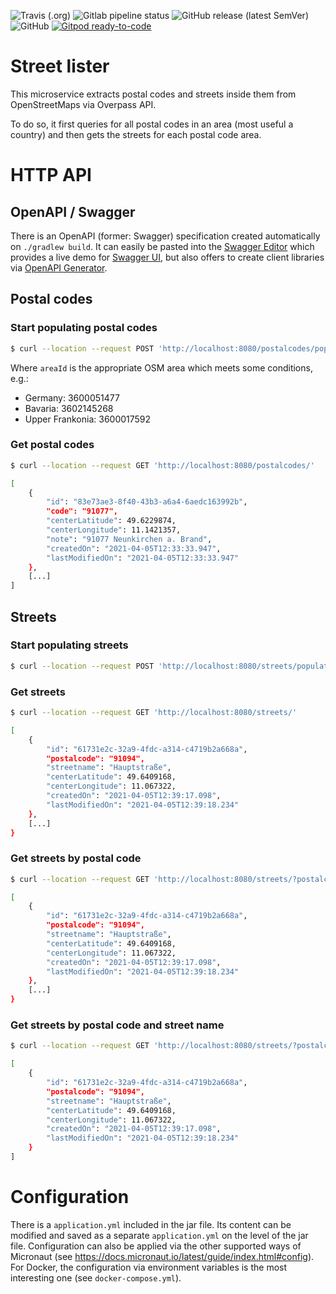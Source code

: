 <!--- some badges to display on the GitHub page -->

![Travis (.org)](https://img.shields.io/travis/debuglevel/street-lister?label=Travis%20build)
![Gitlab pipeline status](https://img.shields.io/gitlab/pipeline/debuglevel/street-lister?label=GitLab%20build)
![GitHub release (latest SemVer)](https://img.shields.io/github/v/release/debuglevel/street-lister?sort=semver)
![GitHub](https://img.shields.io/github/license/debuglevel/street-lister)
[![Gitpod ready-to-code](https://img.shields.io/badge/Gitpod-ready--to--code-blue?logo=gitpod)](https://gitpod.io/#https://github.com/debuglevel/street-lister)

# Street lister

This microservice extracts postal codes and streets inside them from OpenStreetMaps via Overpass API.

To do so, it first queries for all postal codes in an area (most useful a country) and then gets the streets for each
postal code area.

# HTTP API

## OpenAPI / Swagger

There is an OpenAPI (former: Swagger) specification created automatically on `./gradlew build`. It can easily be pasted
into the [Swagger Editor](https://editor.swagger.io) which provides a live demo
for [Swagger UI](https://swagger.io/tools/swagger-ui/), but also offers to create client libraries
via [OpenAPI Generator](https://openapi-generator.tech).

## Postal codes

### Start populating postal codes

```bash
$ curl --location --request POST 'http://localhost:8080/postalcodes/populate?areaId=3600051477'
```

Where `areaId` is the appropriate OSM area which meets some conditions, e.g.:

* Germany: 3600051477
* Bavaria: 3602145268
* Upper Frankonia: 3600017592

### Get postal codes

```bash
$ curl --location --request GET 'http://localhost:8080/postalcodes/'

[
    {
        "id": "83e73ae3-8f40-43b3-a6a4-6aedc163992b",
        "code": "91077",
        "centerLatitude": 49.6229874,
        "centerLongitude": 11.1421357,
        "note": "91077 Neunkirchen a. Brand",
        "createdOn": "2021-04-05T12:33:33.947",
        "lastModifiedOn": "2021-04-05T12:33:33.947"
    },
    [...]
]
```

## Streets

### Start populating streets

```bash
$ curl --location --request POST 'http://localhost:8080/streets/populate?areaId=3600051477'
```

### Get streets

```bash
$ curl --location --request GET 'http://localhost:8080/streets/'

[
    {
        "id": "61731e2c-32a9-4fdc-a314-c4719b2a668a",
        "postalcode": "91094",
        "streetname": "Hauptstraße",
        "centerLatitude": 49.6409168,
        "centerLongitude": 11.067322,
        "createdOn": "2021-04-05T12:39:17.098",
        "lastModifiedOn": "2021-04-05T12:39:18.234"
    },
    [...]
}
```

### Get streets by postal code

```bash
$ curl --location --request GET 'http://localhost:8080/streets/?postalcode=91094'

[
    {
        "id": "61731e2c-32a9-4fdc-a314-c4719b2a668a",
        "postalcode": "91094",
        "streetname": "Hauptstraße",
        "centerLatitude": 49.6409168,
        "centerLongitude": 11.067322,
        "createdOn": "2021-04-05T12:39:17.098",
        "lastModifiedOn": "2021-04-05T12:39:18.234"
    },
    [...]
}
```

### Get streets by postal code and street name

```bash
$ curl --location --request GET 'http://localhost:8080/streets/?postalcode=91094&streetname=Hauptstraße'

[
    {
        "id": "61731e2c-32a9-4fdc-a314-c4719b2a668a",
        "postalcode": "91094",
        "streetname": "Hauptstraße",
        "centerLatitude": 49.6409168,
        "centerLongitude": 11.067322,
        "createdOn": "2021-04-05T12:39:17.098",
        "lastModifiedOn": "2021-04-05T12:39:18.234"
    }
]
```

# Configuration

There is a `application.yml` included in the jar file. Its content can be modified and saved as a
separate `application.yml` on the level of the jar file. Configuration can also be applied via the other supported ways
of Micronaut (see <https://docs.micronaut.io/latest/guide/index.html#config>). For Docker, the configuration via
environment variables is the most interesting one (see `docker-compose.yml`).
